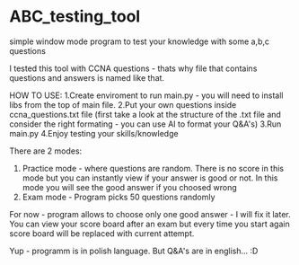 # ABC_testing_tool
simple window mode program to test your knowledge with some a,b,c questions

I tested this tool with CCNA questions - thats why file that contains questions and answers is named like that.

HOW TO USE:
1.Create enviroment to run main.py - you will need to install libs from the top of main file.
2.Put your own questions inside ccna_questions.txt file (first take a look at the structure of the .txt file and consider the right formating - you can use AI to format your Q&A's) 
3.Run main.py
4.Enjoy testing your skills/knowledge

There are 2 modes:
1. Practice mode - where questions are random. There is no score in this mode but you can instantly view if your answer is good or not. In this mode you will see the good answer if you choosed wrong 
2. Exam mode - Program picks 50 questions randomly

For now - program allows to choose only one good answer - I will fix it later.
You can view your score board after an exam but every time you start again score board will be replaced with current attempt.

Yup - programm is in polish language. But Q&A's are in english... :D
